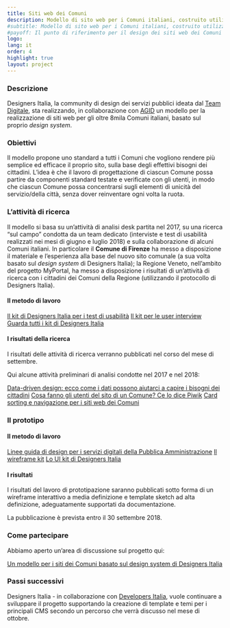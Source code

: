 ```yaml
---
title: Siti web dei Comuni
description: Modello di sito web per i Comuni italiani, costruito utilizzando il design system di Designers Italia.
#subtitle: Modello di sito web per i Comuni italiani, costruito utilizzando il design system di Designers Italia
#payoff: Il punto di riferimento per il design dei siti web dei Comuni
logo: 
lang: it
order: 4
highlight: true
layout: project
---
```


### Descrizione
Designers Italia, la community di design dei servizi pubblici ideata dal [Team Digitale](https://teamdigitale.governo.it/), sta realizzando, in collaborazione con [AGID](https://www.agid.gov.it/) un modello per la realizzazione di siti web per gli oltre 8mila Comuni italiani, basato sul proprio *design system*. 

### Obiettivi

Il modello propone uno standard a tutti i Comuni che vogliono rendere più semplice ed efficace il proprio sito, sulla base degli effettivi bisogni dei cittadini. L’idea è che il lavoro di progettazione di ciascun Comune possa partire da componenti standard testate e verificate con gli utenti, in modo che ciascun Comune possa concentrarsi sugli elementi di unicità del servizio/della città, senza dover reinventare ogni volta la ruota.

### L’attività di ricerca

Il modello si basa su un’attività di analisi desk partita nel 2017, su una ricerca “sul campo” condotta da un team dedicato (interviste e test di usabilità realizzati nei mesi di giugno e luglio 2018) e sulla collaborazione di alcuni Comuni italiani. In particolare il **Comune di Firenze** ha messo a disposizione il materiale e l’esperienza alla base del nuovo sito comunale (a sua volta basato sul *design system* di Designers Italia); la Regione Veneto, nell’ambito del progetto MyPortal, ha messo a disposizione i risultati di un’attività di ricerca con i cittadini dei Comuni della Regione (utilizzando il protocollo di Designers Italia).

#### Il metodo di lavoro

[Il kit di Designers Italia per i test di usabilità](https://designers.italia.it/kit/web-toolkit/)
[Il kit per le user interview](https://designers.italia.it/kit/user-interviews/)
[Guarda tutti i kit di Designers Italia](https://designers.italia.it/kit/)

#### I risultati della ricerca

I risultati delle attività di ricerca verranno pubblicati nel corso del mese di settembre. 

Qui alcune attività preliminari di analisi condotte nel 2017 e nel 2018:

[Data-driven design: ecco come i dati possono aiutarci a capire i bisogni dei cittadini](https://medium.com/designers-italia/data-driven-design-ecco-come-i-dati-possono-aiutarci-a-capire-i-bisogni-dei-cittadini-38f04d898f4d)
[Cosa fanno gli utenti del sito di un Comune? Ce lo dice Piwik](https://medium.com/designers-italia/cosa-fanno-gli-utenti-del-sito-di-un-comune-ce-lo-dice-piwik-dedc67504b35)
[Card sorting e navigazione per i siti web dei Comuni](https://medium.com/designers-italia/card-sorting-e-navigazione-per-i-siti-web-dei-comuni-f4ae175b84c4)

### Il prototipo

#### Il metodo di lavoro

[Linee guida di design per i servizi digitali della Pubblica Amministrazione](https://designers.italia.it/guide/)
[Il wireframe kit](https://designers.italia.it/kit/wireframe-kit/)
[Lo UI kit di Designers Italia](https://designers.italia.it/kit/ui-kit/)

#### I risultati

I risultati del lavoro di prototipazione saranno pubblicati sotto forma di un wireframe interattivo a media definizione e template sketch ad alta definizione, adeguatamente supportati da documentazione.

La pubblicazione è prevista entro il 30 settembre 2018.

### Come partecipare

Abbiamo aperto un’area di discussione sul progetto qui:

[Un modello per i siti dei Comuni basato sul design system di Designers Italia](https://forum.italia.it/t/un-modello-per-i-siti-dei-comuni-basato-sul-design-system-di-designers-italia/4468)

### Passi successivi

Designers Italia - in collaborazione con [Developers Italia](https://developers.italia.it/), vuole continuare a sviluppare il progetto supportando la creazione di template e temi per i principali CMS secondo un percorso che verrà discusso nel mese di ottobre.
